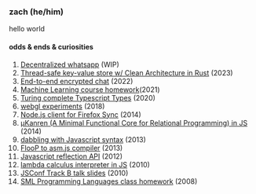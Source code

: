 ### zach (he/him)

hello world

#### odds & ends & curiosities

1. [Decentralized whatsapp](https://github.com/zaach/ipdm) (WIP)
1. [Thread-safe key-value store w/ Clean Architecture in Rust](https://github.com/zaach/kvstore) (2023)
2. [End-to-end encrypted chat](https://github.com/zaach/5edm) (2022)
3. [Machine Learning course homework](https://github.com/zaach/ml-coursera-hw)(2021)
4. [Turing complete Typescript Types](https://gist.github.com/zaach/09a14354170813f9441aa5c324d6ee0f) (2020)
5. [webgl experiments](https://github.com/zaach/webgl-dump) (2018)
6. [Node.js client for Firefox Sync](https://github.com/zaach/node-fx-sync) (2014)
7. [µKanren (A Minimal Functional Core for Relational Programming) in JS](https://github.com/zaach/ukanren.js) (2014)
8. [dabbling with Javascript syntax](https://github.com/zaach/dabblescript) (2013)
9. [FlooP to asm.js compiler](https://github.com/zaach/floop.js) (2013)
10. [Javascript reflection API](https://github.com/zaach/reflect.js) (2012)
11. [lambda calculus interpreter in JS](https://github.com/zaach/lambdacalc) (2010)
12. [JSConf Track B talk slides](https://github.com/zaach/zii-jsconf2010-talk) (2010)
13. [SML Programming Languages class homework](https://github.com/zaach/sml-hw) (2008)
